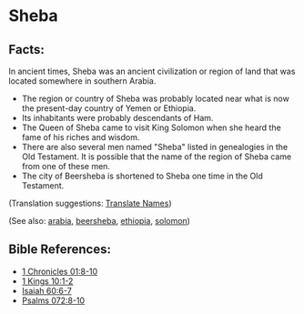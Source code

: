 # Sheba #

## Facts: ##

In ancient times, Sheba was an ancient civilization or region of land that was located somewhere in southern Arabia.

* The region or country of Sheba was probably located near what is now the present-day country of Yemen or Ethiopia.
* Its inhabitants were probably descendants of Ham.
* The Queen of Sheba came to visit King Solomon when she heard the fame of his riches and wisdom.
* There are also several men named "Sheba" listed in genealogies in the Old Testament. It is possible that the name of the region of Sheba came from one of these men.
* The city of Beersheba is shortened to Sheba one time in the Old Testament.

(Translation suggestions: [Translate Names](https://git.door43.org/Door43/en-ta-translate-vol1/src/master/content/translate_names.md))

(See also: [arabia](../other/arabia.md), [beersheba](../other/beersheba.md), [ethiopia](../other/ethiopia.md), [solomon](../other/solomon.md))

## Bible References: ##

* [1 Chronicles 01:8-10](https://door43.org/en/bible/notes/1ch/01/08)
* [1 Kings 10:1-2](https://door43.org/en/bible/notes/1ki/10/01)
* [Isaiah 60:6-7](https://door43.org/en/bible/notes/isa/60/06)
* [Psalms 072:8-10](https://door43.org/en/bible/notes/psa/072/008)

